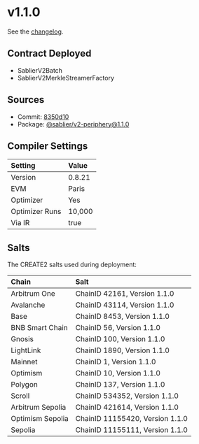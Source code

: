 # v1.1.0

See the [changelog](https://github.com/sablier-labs/v2-periphery/blob/main/CHANGELOG.md).

## Contract Deployed

- SablierV2Batch
- SablierV2MerkleStreamerFactory

## Sources

- Commit: [8350d10](https://github.com/sablier-labs/v2-periphery/commit/8350d10b28314475951b17651f30c2ede33d7722)
- Package: [@sablier/v2-periphery@1.1.0](https://www.npmjs.com/package/@sablier/v2-periphery/v/1.1.0)

## Compiler Settings

| Setting        | Value  |
| :------------- | :----- |
| Version        | 0.8.21 |
| EVM            | Paris  |
| Optimizer      | Yes    |
| Optimizer Runs | 10,000 |
| Via IR         | true   |

## Salts

The CREATE2 salts used during deployment:

| Chain            | Salt                            |
| :--------------- | :------------------------------ |
| Arbitrum One     | ChainID 42161, Version 1.1.0    |
| Avalanche        | ChainID 43114, Version 1.1.0    |
| Base             | ChainID 8453, Version 1.1.0     |
| BNB Smart Chain  | ChainID 56, Version 1.1.0       |
| Gnosis           | ChainID 100, Version 1.1.0      |
| LightLink        | ChainID 1890, Version 1.1.0     |
| Mainnet          | ChainID 1, Version 1.1.0        |
| Optimism         | ChainID 10, Version 1.1.0       |
| Polygon          | ChainID 137, Version 1.1.0      |
| Scroll           | ChainID 534352, Version 1.1.0   |
| Arbitrum Sepolia | ChainID 421614, Version 1.1.0   |
| Optimism Sepolia | ChainID 11155420, Version 1.1.0 |
| Sepolia          | ChainID 11155111, Version 1.1.0 |
